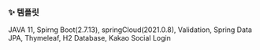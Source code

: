 ### ✨ 템플릿
JAVA 11, Spirng Boot(2.7.13), springCloud(2021.0.8), Validation, Spring Data JPA, Thymeleaf, H2 Database, Kakao Social Login
